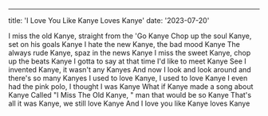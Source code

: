 ---
title: 'I Love You Like Kanye Loves Kanye'
date: '2023-07-20'

I miss the old Kanye, straight from the 'Go Kanye
Chop up the soul Kanye, set on his goals Kanye
I hate the new Kanye, the bad mood Kanye
The always rude Kanye, spaz in the news Kanye
I miss the sweet Kanye, chop up the beats Kanye
I gotta to say at that time I'd like to meet Kanye
See I invented Kanye, it wasn't any Kanyes
And now I look and look around and there's so many Kanyes
I used to love Kanye, I used to love Kanye
I even had the pink polo, I thought I was Kanye
What if Kanye made a song about Kanye
Called "I Miss The Old Kanye, " man that would be so Kanye
That's all it was Kanye, we still love Kanye
And I love you like Kanye loves Kanye


